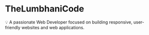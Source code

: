 # TheLumbhaniCode
💡 A passionate Web Developer focused on building responsive, user-friendly websites and web applications.  
